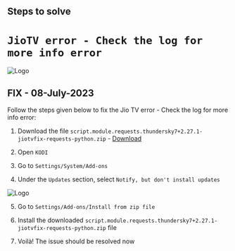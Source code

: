 ## Steps to solve

# `JioTV error - Check the log for more info error` 

![Logo](https://i.imgur.com/wMhlisM.png)

## FIX - 08-July-2023

Follow the steps given below to fix the Jio TV error - Check the log for more info error:

1. Download the file `script.module.requests.thundersky7+2.27.1-jiotvfix-requests-python.zip` - [Download](http://gestyy.com/egHZfc)

2. Open `KODI`

3. Go to `Settings/System/Add-ons`

4. Under the `Updates` section, select `Notify, but don't install updates`

![Logo](https://i.imgur.com/Tb21yOc.png)

5. Go to `Settings/Add-ons/Install from zip file`

6. Install the downloaded `script.module.requests.thundersky7+2.27.1-jiotvfix-requests-python.zip` file

7. Voilà! The issue should be resolved now


